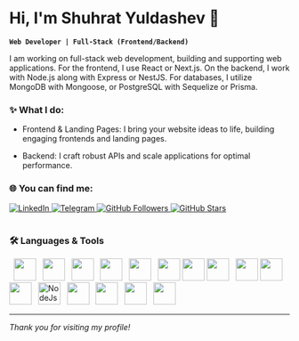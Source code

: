 # Hi, I'm Shuhrat Yuldashev 👋

**`Web Developer | Full-Stack (Frontend/Backend)`**

I am working on full-stack web development, building and supporting web applications. For the frontend, I use React or Next.js. On the backend, I work with Node.js along with Express or NestJS. For databases, I utilize MongoDB with Mongoose, or PostgreSQL with Sequelize or Prisma.


### ✨ What I do:

- Frontend & Landing Pages: I bring your website ideas to life, building engaging frontends and landing pages.

- Backend: I craft robust APIs and scale applications for optimal performance.



### 🌐 You can find me:

<p align="left">
  <a href="https://www.linkedin.com/in/abbos-khamidov-8a469a212/">
    <img alt="LinkedIn" title="Follow me on LinkedIn" 
         src="https://img.shields.io/badge/Follow%20on%20LinkedIn-0A66C2?style=for-the-badge&logo=linkedin&logoColor=white"/>
  </a>
  <a href="https://t.me/adamsmidov">
    <img alt="Telegram" title="Find me on Telegram" 
         src="https://img.shields.io/badge/Find%20me%20on%20Telegram-26A5E4?style=for-the-badge&logo=telegram&logoColor=white"/>
  </a>
  <a href="https://github.com/abbos-khamidov?tab=followers">
    <img alt="GitHub Followers" title="Follow me on GitHub" 
         src="https://img.shields.io/github/followers/abbos-khamidov?color=236ad3&labelColor=1155ba&style=for-the-badge&label=Follow&logo=github&logoColor=white"/>
  </a>
  <a href="https://github.com/abbos-khamidov?tab=repositories&sort=stargazers">
    <img alt="GitHub Stars" title="Total stars on GitHub" 
         src="https://img.shields.io/github/stars/abbos-khamidov?color=55960c&style=for-the-badge&labelColor=488207&logo=star"/>
  </a>
</p>

<!--<p align="left">
  <a href="https://www.linkedin.com/in/shuhrat-yuldoshev-2b1198302/">
    <img title="Follow me on LinkedIn" src="https://img.shields.io/badge/Follow%20on%20LinkedIn-0A66C2?style=for-the-badge&logo=linkedin&logoColor=white" alt="LinkedIn"/>
  </a>
  <a href="https://t.me/ysh2009uz">
    <img title="Find me on Telegram" src="https://img.shields.io/badge/Find%20me%20on%20Telegram-26A5E4?style=for-the-badge&logo=telegram&logoColor=white" alt="Telegram" />
  </a>
  <a href="https://tashkent.hh.uz/resume/905814e4ff0d0da5350039ed1f465634386164">
    <img title="Follow me on HeadHunter" src="https://img.shields.io/badge/Follow%20me%20on%20HeadHunter-E4002B?labelColor=E4002B&color=E4002B&style=for-the-badge&logoColor=white" alt="Head Hunter"/> 
  </a>
</p> -->


#

### 🛠️ Languages & Tools

<p>
  <img width="40px" height="40px" style="paddong: 20px" src="https://img.icons8.com/color/200/git.png" alt=""GIT/>
  <img width="40px" height="40px" style="paddong: 20px" src="https://upload.wikimedia.org/wikipedia/commons/thumb/6/61/HTML5_logo_and_wordmark.svg/2048px-HTML5_logo_and_wordmark.svg.png" alt=""HTML/>
  <img width="40px" height="40px" style="paddong: 20px" src="https://brandslogos.com/wp-content/uploads/images/large/css-logo.png" alt=""CSS/>
  <img width="40px" height="40px" style="paddong: 20px" src="https://upload.wikimedia.org/wikipedia/commons/thumb/6/6a/JavaScript-logo.png/250px-JavaScript-logo.png" alt=""JS/>
  <img width="40px" height="40px" style="paddong: 20px" src="https://cdn-icons-png.flaticon.com/256/5968/5968381.png" alt=""TS/>
  <img width="40px" height="40px" style="paddong: 20px" src="https://cdn4.iconfinder.com/data/icons/logos-3/600/React.js_logo-512.png" alt=""React/>
  <img width="40px" height="40px" style="paddong: 20px" src="https://avatars.githubusercontent.com/u/73801201?s=280&v=4" alt=""Redux toolkit/>
  <img width="40px" height="40px" style="paddong: 20px" src="https://miro.medium.com/v2/resize:fit:1200/1*elhu-42TzQEdsFjKDbQhhA.png" alt=""Tanstack query/>
  <img width="40px" height="40px" style="paddong: 20px" src="https://img.icons8.com/fluent-systems-filled/512/FFFFFF/nextjs.png" alt=""Nextjs/>
  <img width="40px" height="40px" style="paddong: 20px" src="https://encrypted-tbn0.gstatic.com/images?q=tbn:ANd9GcQysUHnXbD4Ub7q1nanqKmvxj3aGYllAb6iGg&s" alt=""Shadcn UI/>
  <img width="40px" height="40px" style="paddong: 20px" src="https://img.icons8.com/?size=512&id=gFw7X5Tbl3ss&format=png" alt=""MUI/>
  <img width="40px" height="40px" style="paddong: 20px" src="https://upload.wikimedia.org/wikipedia/commons/d/d9/Node.js_logo.svg" alt="NodeJs"/>
  <img width="40px" height="40px" style="paddong: 20px" src="https://img.icons8.com/color/512/express-js.png" alt=""Express/>
  <img width="40px" height="40px" style="paddong: 20px" src="https://static-00.iconduck.com/assets.00/nestjs-icon-512x510-9nvpcyc3.png" alt=""NestJS/>
  <img width="40px" height="40px" style="paddong: 20px" src="https://static-00.iconduck.com/assets.00/postgresql-icon-1987x2048-v2fkmdaw.png" alt=""PSql/>
  <img width="40px" height="40px" style="paddong: 20px" src="https://static-00.iconduck.com/assets.00/database-mongo-db-icon-980x1024-1q3t2p6x.png" alt=""MongoDB/>
</p>

---

*Thank you for visiting my profile!*
